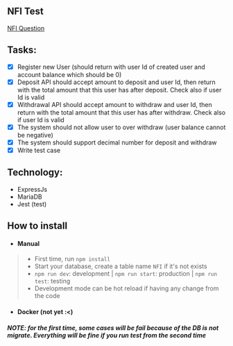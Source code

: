 ## NFI Test
[NFI Question](https://nonfungibleitem.notion.site/Backend-3501e4cc6adb42f3893a3bc50141bf20)

## Tasks:
- [x] Register new User (should return with user Id of created user and account balance which should be 0)
- [x] Deposit API should accept amount to deposit and user Id, then return with the total amount that this user has after deposit. Check also if user Id is valid
- [x] Withdrawal API should accept amount to withdraw and user Id, then return with the total amount that this user has after withdraw. Check also if user Id is valid
- [x] The system should not allow user to over withdraw (user balance cannot be negative)
- [x] The system should support decimal number for deposit and withdraw
- [x] Write test case

## Technology:
- ExpressJs
- MariaDB
- Jest (test)

## How to install
- #### Manual
> - First time, run `npm install`
> - Start your database, create a table name `NFI` if it's not exists
> - `npm run dev`: development | `npm run start`: production | `npm run test`: testing
> - Development mode can be hot reload if having any change from the code
- #### Docker (not yet :<)
##### **NOTE**: for the first time, some cases will be fail because of the DB is not migrate. Everything will be fine if you run test from the second time